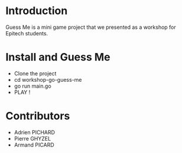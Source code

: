 # Introduction
Guess Me is a mini game project that we presented as a workshop for Epitech students.

# Install and Guess Me

* Clone the project
* cd workshop-go-guess-me
* go run main.go
* PLAY !

# Contributors
* Adrien PICHARD
* Pierre GHYZEL
* Armand PICARD
